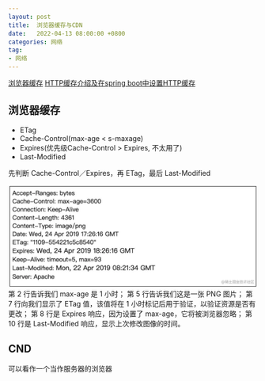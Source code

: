 ```yaml
---
layout: post
title:  浏览器缓存与CDN
date:   2022-04-13 08:00:00 +0800
categories: 网络
tag: 
- 网络
---
```


[浏览器缓存](https://juejin.cn/post/6844903844044865550)
[HTTP缓存介绍及在spring boot中设置HTTP缓存](https://blog.csdn.net/w57685321/article/details/92797551)

## 浏览器缓存
* ETag
* Cache-Control(max-age < s-maxage)
* Expires(优先级Cache-Control > Expires, 不太用了)
* Last-Modified
  
先判断 Cache-Control／Expires，再 ETag，最后 Last-Modified
  
![](/styles/images/basic/cdn1.png)
第 2 行告诉我们 max-age 是 1 小时；
第 5 行告诉我们这是一张 PNG 图片；
第 7 行向我们显示了 ETag 值，该值将在 1 小时标记后用于验证，以验证资源是否有更改；
第 8 行是 Expires 响应，因为设置了 max-age，它将被浏览器忽略；
第 10 行是 Last-Modified 响应，显示上次修改图像的时间。

## CND
可以看作一个当作服务器的浏览器